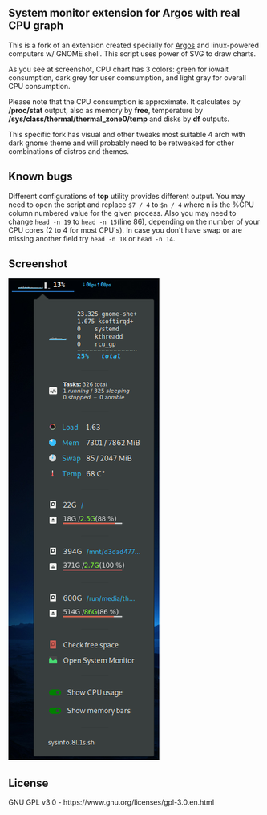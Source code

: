 <h2>System monitor extension for Argos with real CPU graph</h2>

This is a fork of an extension created specially for [Argos](https://github.com/p-e-w/argos) and linux-powered computers w/ GNOME shell.
This script uses power of SVG to draw charts.

As you see at screenshot, CPU chart has 3 colors: green for iowait consumption, dark grey for user comsumption, and light gray for overall CPU consumption.

Please note that the CPU consumption is approximate. It calculates by **/proc/stat** output, also as memory by **free**, temperature by **/sys/class/thermal/thermal_zone0/temp** and disks by **df** outputs.

This specific fork has visual and other tweaks most suitable 4 arch with dark gnome theme and will probably need to be retweaked for other combinations of distros and themes.

<h2>Known bugs</h2>

Different configurations of **top** utility provides different output.
You may need to open the script and replace `$7 / 4` to `$n / 4` where n is the %CPU column numbered value for the given process. Also you may need to change `head -n 19` to `head -n 15`(line 86), depending on the number of your CPU cores (2 to 4 for most CPU's). In case you don't have swap or are missing another field try `head -n 18` or `head -n 14`.

<h2>Screenshot</h2>

![](screen.png)

<h2>License</h2>
GNU GPL v3.0 - https://www.gnu.org/licenses/gpl-3.0.en.html
